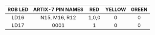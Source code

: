 | **RGB LED** | **ARTIX-7 PIN NAMES** |**RED** | **YELLOW** | **GREEN** |
| :-: | :-: | :-: | :-: | :-: |
| LD16 | N15, M16, R12 | 1,0,0 | 0 | 0 |
| LD17 | 0001 | 1 | 0 | 0 | 

